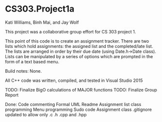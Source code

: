 # CS303.Project1a
Kati Williams, Binh Mai, and Jay Wolf

This project was a collaborative group effort for CS 303 project 1.

This point of this code is to create an assignment tracker. There are two lists which hold assignments: the assigned list and the completed/late list. The lists are arranged in order by their due date (using Date.h->Date class). Lists can be manipulated by a series of options which are prompted in the form of a text based menu.

Build notes: None.

All C++ code was written, compiled, and tested in Visual Studio 2015


TODO: Finalize BigO calculations of MAJOR functions
TODO: Finalize Group Report

Done: 
  Code commenting
  Formal UML
  Readme
  Assignment list class programming
  Menu programming
  Sudo code
  Assignment class
  .gitignore updated to allow only .c .h .cpp and .hpp

